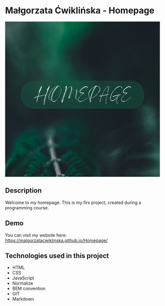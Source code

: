 # Małgorzata Ćwiklińska - Homepage

![Meg](images/homepage.png)

## Description

Welcome to my homepage. This is my firs project, created during a programming course. 

## Demo

You can visit my website here:
https://malgorzatacwiklinska.github.io/Homepage/

## Technologies used in this project

- HTML
- CSS
- JavaScript
- Normalize
- BEM convention
- GIT
- Markdown
